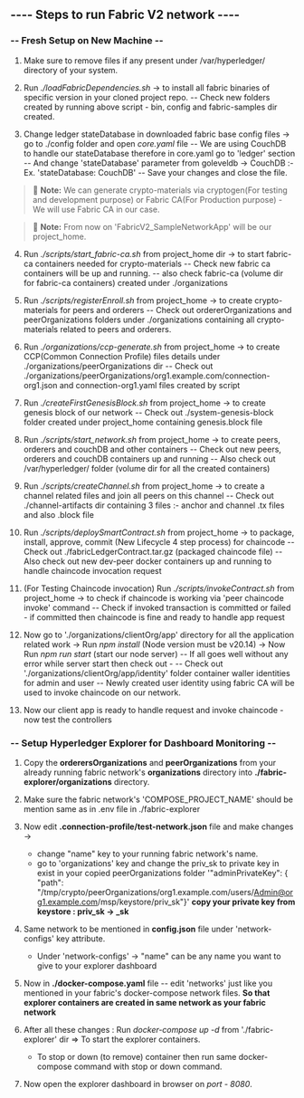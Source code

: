 ## ---- Steps to run Fabric V2 network ----

### **-- Fresh Setup on New Machine --**

1. Make sure to remove files if any present under /var/hyperledger/ directory of your system.

2. Run _./loadFabricDependencies.sh_ -> to install all fabric binaries of specific version in your cloned project repo.
   -- Check new folders created by running above script - bin, config and fabric-samples dir created.
3. Change ledger stateDatabase in downloaded fabric base config files -> go to ./config folder and open _core.yaml_ file
   -- We are using CouchDB to handle our stateDatabase therefore in core.yaml go to 'ledger' section
   -- And change 'stateDatabase' parameter from goleveldb -> CouchDB :- Ex. 'stateDatabase: CouchDB'
   -- Save your changes and close the file.

> :memo: **Note:** We can generate crypto-materials via cryptogen(For testing and development purpose) or Fabric CA(For Production purpose) - We will use Fabric CA in our case.

> :memo: **Note:** From now on 'FabricV2_SampleNetworkApp' will be our project_home.

4. Run _./scripts/start_fabric-ca.sh_ from project_home dir -> to start fabric-ca containers needed for crypto-materials
   -- Check new fabric ca containers will be up and running.
   -- also check fabric-ca (volume dir for fabric-ca containers) created under ./organizations

5. Run _./scripts/registerEnroll.sh_ from project_home -> to create crypto-materials for peers and orderers
   -- Check out ordererOrganizations and peerOrganizations folders under ./organizations containing all crypto-materials related to peers and orderers.

6. Run _./organizations/ccp-generate.sh_ from project_home -> to create CCP(Common Connection Profile) files details under ./organizations/peerOrganizations dir
   -- Check out ./organizations/peerOrganizations/org1.example.com/connection-org1.json and connection-org1.yaml files created by script

7. Run _./createFirstGenesisBlock.sh_ from project_home -> to create genesis block of our network
   -- Check out ./system-genesis-block folder created under project_home containing genesis.block file

8. Run _./scripts/start_network.sh_ from project_home -> to create peers, orderers and couchDB and other containers
   -- Check out new peers, orderers and couchDB containers up and running
   -- Also check out /var/hyperledger/ folder (volume dir for all the created containers)

9. Run _./scripts/createChannel.sh_ from project_home -> to create a channel related files and join all peers on this channel
   -- Check out ./channel-artifacts dir containing 3 files :- anchor and channel .tx files and also .block file

10. Run _./scripts/deploySmartContract.sh_ from project_home -> to package, install, approve, commit (New Lifecycle 4 step process) for chaincode
    -- Check out ./fabricLedgerContract.tar.gz (packaged chaincode file)
    -- Also check out new dev-peer docker containers up and running to handle chaincode invocation request
11. (For Testing Chaincode invocation) Run _./scripts/invokeContract.sh_ from project_home -> to check if chaincode is working via 'peer chaincode invoke' command
    -- Check if invoked transaction is committed or failed - if committed then chaincode is fine and ready to handle app request

12. Now go to './organizations/clientOrg/app' directory for all the application related work
    -> Run _npm install_ (Node version must be v20.14)
    -> Now Run _npm run start_ (start our node server)
    -- If all goes well without any error while server start then check out -
    -- Check out './organizations/clientOrg/app/identity' folder container waller identities for admin and user
    -- Newly created user identity using fabric CA will be used to invoke chaincode on our network.

13. Now our client app is ready to handle request and invoke chaincode - now test the controllers

### **-- Setup Hyperledger Explorer for Dashboard Monitoring --**

1. Copy the **orderersOrganizations** and **peerOrganizations** from your already running fabric network's **organizations** directory into **./fabric-explorer/organizations** directory.

2. Make sure the fabric network's 'COMPOSE_PROJECT_NAME' should be mention same as in .env file in ./fabric-explorer

3. Now edit **.connection-profile/test-network.json** file and make changes ->

   - change "name" key to your running fabric network's name.
   - go to 'organizations' key and change the priv_sk to private key in exist in your copied peerOrganizations folder '"adminPrivateKey": {
     "path": "/tmp/crypto/peerOrganizations/org1.example.com/users/Admin@org1.example.com/msp/keystore/priv_sk"}'
     **copy your private key from keystore : priv_sk -> <your-key>\_sk**

4. Same network to be mentioned in **config.json** file under 'network-configs' key attribute.

   - Under 'network-configs' -> "name" can be any name you want to give to your explorer dashboard

5. Now in **./docker-compose.yaml** file -- edit 'networks' just like you mentioned in your fabric's docker-compose network files. **So that explorer containers are created in same network as your fabric network**

6. After all these changes : Run _docker-compose up -d_ from './fabric-explorer' dir => To start the explorer containers.

   - To stop or down (to remove) container then run same docker-compose command with stop or down command.

7. Now open the explorer dashboard in browser on _port - 8080_.
